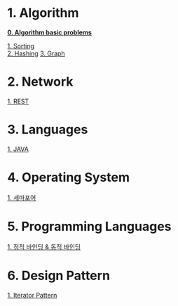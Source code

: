 
# 1. Algorithm
 **[0. Algorithm basic problems](/contents/Algorithm/Problem/basic.md)**

 [1. Sorting](/contents/Algorithm/Sorting.md)  
 [2. Hashing](/contents/Algorithm/Hash.md) 
 [3. Graph](/contents/Algorithm/Graph.md) 


 
# 2. Network 

[1. REST ](/contents/Network/Advanced.md)


# 3. Languages

[1. JAVA ](/contents/languages/JAVA/java.md)

# 4. Operating System  

[1. 세마포어]()

# 5. Programming Languages  

[1. 정적 바인딩 & 동적 바인딩]()


# 6. Design Pattern

[1. Iterator Pattern](/contents/design_pattern/intro.md)
